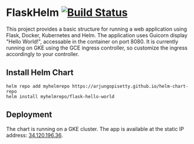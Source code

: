 # FlaskHelm [![Build Status](https://travis-ci.com/arjungopisetty/FlaskHelm.svg?branch=master)](https://travis-ci.com/arjungopisetty/FlaskHelm)

This project provides a basic structure for running a web application using Flask, Docker, Kubernetes and Helm. The application uses Guicorn display "Hello World!", accessable in the container on port 8080. It is currently running on GKE using the GCE ingress controller, so customize the ingress accordingly to your controller. 

## Install Helm Chart
```
helm repo add myhelmrepo https://arjungopisetty.github.io/helm-chart-repo
helm install myhelmrepo/flask-hello-world
```

## Deployment
The chart is running on a GKE cluster. The app is available at the static IP address: [34.120.196.36](http://34.120.196.36).
